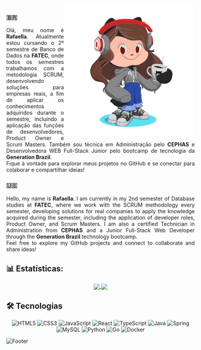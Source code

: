 
<img align="right" width="350" height="350" src="assets/myOctocat.png">

### 🇧🇷 

<p align="justify">
    Olá, meu nome é <b>Rafaella</b>. Atualmente estou cursando o 2º semestre de Banco de Dados na <b>FATEC</b>, onde todos os semestres trabalhamos com a metodologia SCRUM, desenvolvendo soluções para empresas reais, a fim de aplicar os conhecimentos adquiridos durante o semestre, incluindo a aplicação das funções de desenvolvedores, Product Owner e Scrum Masters. 
    Também sou técnica em Administração pelo <b>CEPHAS</b> e Desenvolvedora WEB Full-Stack Júnior pelo bootcamp de tecnologia da <b>Generation Brazil</b>.
    <br> 
    Fique à vontade para explorar meus projetos no GitHub e se conectar para colaborar e compartilhar ideias!
</p>

### 🇺🇸 
<p align="justify">
    Hello, my name is <b>Rafaella</b>. I am currently in my 2nd semester of Database studies at <b>FATEC</b>, where we work with the SCRUM methodology every semester, developing solutions for real companies to apply the knowledge acquired during the semester, including the application of developer roles, Product Owner, and Scrum Masters.
    I am also a certified Technician in Administration from <b>CEPHAS</b> and a Junior Full-Stack Web Developer through the <b>Generation Brazil</b> technology bootcamp.
    <br> 
    Feel free to explore my GitHub projects and connect to collaborate and share ideas!
</p>


## 📊 Estatísticas:
<div align="center">
    <a href="https://github.com/arafaellacruz/github-readme-stats">
    <img height="160" align="center" src="https://github-readme-stats.vercel.app/api?username=arafaellacruz&theme=synthwave" />
</a>
      
<a href="https://github.com/arafaellacruz/convoychat">
    <img height="160" align="center" src="https://github-readme-stats.vercel.app/api/top-langs?username=arafaellacruz&layout=compact&theme=synthwave&langs_count=8&card_width=450" />
</a>
</div>

## 🛠️ Tecnologias
 
<div align="center" width="200">
    <img alt="HTML5" src="https://img.shields.io/badge/html5-%23E34F26.svg?style=for-the-badge&logo=html5&logoColor=white"/>
    <img alt="CSS3" src="https://img.shields.io/badge/css3-%231572B6.svg?style=for-the-badge&logo=css3&logoColor=white"/>
    <img alt="JavaScript" src="https://img.shields.io/badge/javascript-%23F7DF1E.svg?style=for-the-badge&logo=javascript&logoColor=black"/>
    <img alt="React" src="https://img.shields.io/badge/react-%2361DAFB.svg?style=for-the-badge&logo=react&logoColor=black"/>
    <img alt="TypeScript" src="https://img.shields.io/badge/typescript-%23007ACC.svg?style=for-the-badge&logo=typescript&logoColor=white"/>
    <img alt="Java" src="https://img.shields.io/badge/java-%23E67F22.svg?style=for-the-badge&logo=java&logoColor=white"/>
    <img alt="Spring" src="https://img.shields.io/badge/spring-%236DB33F.svg?style=for-the-badge&logo=spring&logoColor=white"/>
    <img alt="MySQL" src="https://img.shields.io/badge/mysql-%234479A1.svg?style=for-the-badge&logo=mysql&logoColor=white"/>
    <img alt="Python" src="https://img.shields.io/badge/python-%233776AB.svg?style=for-the-badge&logo=python&logoColor=white"/>
    <img alt="Go" src="https://img.shields.io/badge/go-%2300ADD8.svg?style=for-the-badge&logo=go&logoColor=white"/>
    <img alt="Docker" src="https://img.shields.io/badge/docker-%232496ED.svg?style=for-the-badge&logo=docker&logoColor=white"/>
</div>

![Footer](https://capsule-render.vercel.app/api?type=waving&color=gradient&height=120&section=footer&width=200%)


